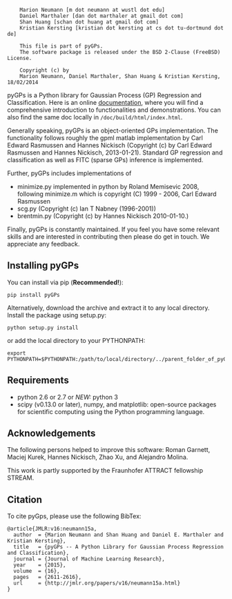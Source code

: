 ```
    Marion Neumann [m dot neumann at wustl dot edu]
    Daniel Marthaler [dan dot marthaler at gmail dot com]
    Shan Huang [schan dot huang at gmail dot com]
    Kristian Kersting [kristian dot kersting at cs dot tu-dortmund dot de]

    This file is part of pyGPs.
    The software package is released under the BSD 2-Clause (FreeBSD) License.

    Copyright (c) by
    Marion Neumann, Daniel Marthaler, Shan Huang & Kristian Kersting, 18/02/2014
```

pyGPs is a Python library for Gaussian Process (GP) Regression and Classification.
Here is an online [documentation](https://www.cse.wustl.edu/~m.neumann/pyGPs_doc/), where you will find a comprehensive introduction to functionalities and demonstrations. You can also find the same doc locally in `/doc/build/html/index.html`. 

Generally speaking, pyGPs is an object-oriented GPs implementation. The functionality follows roughly the gpml matlab implementation by Carl Edward Rasmussen and Hannes Nickisch (Copyright (c) by Carl Edward Rasmussen and Hannes Nickisch, 2013-01-21). Standard GP regression and classification as well as FITC (sparse GPs) inference is implemented.

Further, pyGPs includes implementations of
- minimize.py implemented in python by Roland Memisevic 2008, following minimize.m which is copyright (C) 1999 - 2006, Carl Edward Rasmussen
- scg.py (Copyright (c) Ian T Nabney (1996-2001))
- brentmin.py (Copyright (c) by Hannes Nickisch 2010-01-10.)

Finally, pyGPs is constantly maintained. If you feel you have some relevant skills and are interested in contributing then please do get in touch. We appreciate any feedback.

Installing pyGPs
------------------
You can install via pip (**Recommended!**):
        
    pip install pyGPs 

Alternatively, download the archive and extract it to any local directory. 
Install the package using setup.py:

    python setup.py install

or add the local directory to your PYTHONPATH:

    export PYTHONPATH=$PYTHONPATH:/path/to/local/directory/../parent_folder_of_pyGPs

Requirements
--------------
- python 2.6 or 2.7 or *NEW:* python 3
- scipy (v0.13.0 or later), numpy, and matplotlib: open-source packages for scientific computing using the Python programming language. 


Acknowledgements
--------------
The following persons helped to improve this software: Roman Garnett, Maciej Kurek, Hannes Nickisch, Zhao Xu, and Alejandro Molina.

This work is partly supported by the Fraunhofer ATTRACT fellowship STREAM.

Citation
-------------
To cite pyGps, please use the following BibTex:
```
@article{JMLR:v16:neumann15a,
  author  = {Marion Neumann and Shan Huang and Daniel E. Marthaler and Kristian Kersting},
  title   = {pyGPs -- A Python Library for Gaussian Process Regression and Classification},
  journal = {Journal of Machine Learning Research},
  year    = {2015},
  volume  = {16},
  pages   = {2611-2616},
  url     = {http://jmlr.org/papers/v16/neumann15a.html}
}
```

